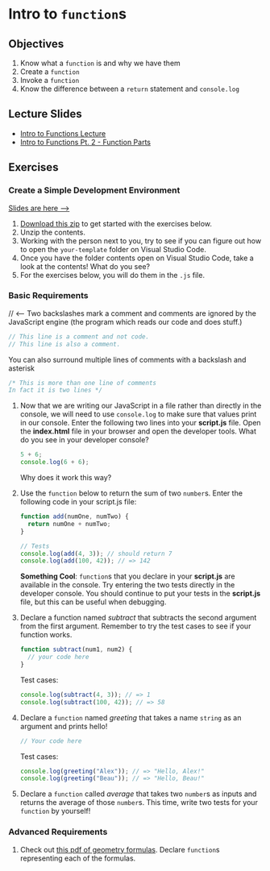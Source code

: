 # Intro to `function`s

## Objectives

1.  Know what a `function` is and why we have them
1.  Create a `function`
1.  Invoke a `function`
1.  Know the difference between a `return` statement and `console.log`

## Lecture Slides

* [Intro to Functions Lecture](https://docs.google.com/presentation/d/e/2PACX-1vRn4Yo1FeW1K06qqnH1g1GjrIpPwyaMy4uHsRLn-v_D7UqHoH3BaltAK8thP4nB73zq5j4iaXLU501v/pub?start=false&loop=false&delayms=3000)
* [Intro to Functions Pt. 2 - Function Parts](https://docs.google.com/presentation/d/e/2PACX-1vSLxxhqItSgZb_lIbkKuTyHdjTheyFaHJQuiewxMlkkJeZAcODTOJi2opodgCIQtPI03rXlUktEo26v/pub?start=false&loop=false&delayms=3000)

## Exercises

### Create a Simple Development Environment

[Slides are here -->](https://docs.google.com/presentation/d/e/2PACX-1vRSb9AJwPOEob4Bv406rK9Q6uLEmnWcI34Df2FsiGGpT7wA0DfieZOnxpaCimtaRSKX-atpQIiAaJss/pub?start=false&loop=false&delayms=3000)

1. [Download this zip](https://cdn.rawgit.com/codechrysalis/intro-javascript/2979d760/your-template.zip) to get started with the exercises below.
1. Unzip the contents.
1. Working with the person next to you, try to see if you can figure out how to open the `your-template` folder on Visual Studio Code.
1. Once you have the folder contents open on Visual Studio Code, take a look at the contents! What do you see?
1. For the exercises below, you will do them in the `.js` file.

### Basic Requirements

// <-- Two backslashes mark a comment and comments are ignored by the JavaScript engine (the program which reads our code and does stuff.)

```js
// This line is a comment and not code.
// This line is also a comment.
```

You can also surround multiple lines of comments with a backslash and asterisk

```js
/* This is more than one line of comments
In fact it is two lines */
```

1.  Now that we are writing our JavaScript in a file rather than directly in the console, we will need to use `console.log` to make sure that values print in our console. Enter the following two lines into your **script.js** file. Open the **index.html** file in your browser and open the developer tools. What do you see in your developer console?

    ```js
    5 + 6;
    console.log(6 + 6);
    ```

    Why does it work this way?

1.  Use the `function` below to return the sum of two `number`s. Enter the following code in your script.js file:

    ```js
    function add(numOne, numTwo) {
      return numOne + numTwo;
    }

    // Tests
    console.log(add(4, 3)); // should return 7
    console.log(add(100, 42)); // => 142
    ```

    **Something Cool**: `function`s that you declare in your **script.js** are available in the console. Try entering the two tests directly in the developer console. You should continue to put your tests in the **script.js** file, but this can be useful when debugging.

1.  Declare a function named _subtract_ that subtracts the second argument from the first argument. Remember to try the test cases to see if your function works.

    ```js
    function subtract(num1, num2) {
      // your code here
    }
    ```

    Test cases:

    ```js
    console.log(subtract(4, 3)); // => 1
    console.log(subtract(100, 42)); // => 58
    ```

1.  Declare a `function` named _greeting_ that takes a name `string` as an argument and prints hello!

    ```js
    // Your code here
    ```

    Test cases:

    ```js
    console.log(greeting("Alex")); // => "Hello, Alex!"
    console.log(greeting("Beau")); // => "Hello, Beau!"
    ```

1.  Declare a `function` called _average_ that takes two `number`s as inputs and returns the average of those `number`s. This time, write two tests for your `function` by yourself!

### Advanced Requirements

1.  Check out [this pdf of geometry formulas](http://www.gbcnv.edu/documents/ASC/docs/00000005.pdf). Declare `function`s representing each of the formulas.
